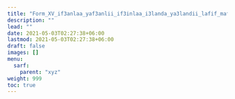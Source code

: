 ```yaml
---
title: "Form_XV_if3anlaa_yaf3anlii_if3inlaa_i3landa_ya3landii_lafif_mafruq"
description: ""
lead: ""
date: 2021-05-03T02:27:38+06:00
lastmod: 2021-05-03T02:27:38+06:00
draft: false
images: []
menu: 
  sarf:
    parent: "xyz"
weight: 999
toc: true
---
```



